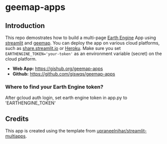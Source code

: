 # geemap-apps

## Introduction

This repo demostrates how to build a multi-page [Earth Engine](https://earthengine.google.com) App using [streamlit](https://streamlit.io) and [geemap](https://geemap.org). You can deploy the app on various cloud platforms, such as [share.streamlit.io](https://share.streamlit.io) or [Heroku](https://heroku.com). Make sure you set `EARTHENGINE_TOKEN='your-token'` as an environment variable (secret) on the cloud platform.

- **Web App:** <https://gishub.org/geemap-apps>
- **Github:** <https://github.com/giswqs/geemap-apps>

### Where to find your Earth Engine token?

After gcloud auth login, set earth engine token in app.py to 'EARTHENGINE_TOKEN'

## Credits

This app is created using the template from [upraneelnihar/streamlit-multiapps](https://github.com/upraneelnihar/streamlit-multiapps).
